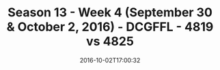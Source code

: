 ---
title: Season 13 - Week 4 (September 30 & October 2, 2016) - DCGFFL - 4819 vs 4825
teams_score:
- team: 4819
  score:
- team: 4825
  score: 27
mvp: E. Binder (Maroon); M. Japinga (Purple)
game-ball: A. Plier (Maroon); C. Hobbs (Purple)
sportsperson: ''
season: 13
week: 4
date: '2016-10-02T17:00:32'
pageid: season-13-week-4-september-30-october-2-2016-4819-vs-4825
---